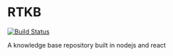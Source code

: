 # RTKB

[![Build Status](https://travis-ci.org/cekk/rtkb.svg?branch=master)](https://travis-ci.org/cekk/rtkb)

A knowledge base repository built in nodejs and react
